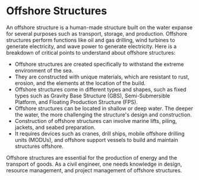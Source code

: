 # Offshore Structures

An offshore structure is a human-made structure built on the water expanse for several purposes such as transport, storage, and production. Offshore structures perform functions like oil and gas drilling, wind turbines to generate electricity, and wave power to generate electricity. Here is a breakdown of critical points to understand about offshore structures:

- Offshore structures are created specifically to withstand the extreme environment of the sea.
- They are constructed with unique materials, which are resistant to rust, erosion, and the elements at the location of the build.
- Offshore structures come in different types and shapes, such as fixed types such as Gravity Base Structure (GBS), Semi-Submersible Platform, and Floating Production Structure (FPS).
- Offshore structures can be located in shallow or deep water. The deeper the water, the more challenging the structure's design and construction.
- Construction of offshore structures can involve marine lifts, piling, jackets, and seabed preparation.
- It requires devices such as cranes, drill ships, mobile offshore drilling units (MODUs), and offshore support vessels to build and maintain structures offshore. 

Offshore structures are essential for the production of energy and the transport of goods. As a civil engineer, one needs knowledge in design, resource management, and project management of offshore structures.
